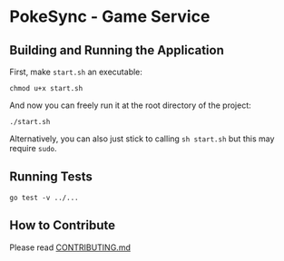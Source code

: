 # PokeSync - Game Service

## Building and Running the Application

First, make `start.sh` an executable:

```
chmod u+x start.sh
```

And now you can freely run it at the root directory of the project:

```
./start.sh
```

Alternatively, you can also just stick to calling `sh start.sh` but this may require `sudo`.

## Running Tests

```
go test -v ../...
```

## How to Contribute

Please read [CONTRIBUTING.md](https://gitlab.com/pokesync/game-service/blob/master/CONTRIBUTING.md)